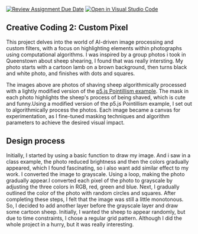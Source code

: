 [![Review Assignment Due Date](https://classroom.github.com/assets/deadline-readme-button-24ddc0f5d75046c5622901739e7c5dd533143b0c8e959d652212380cedb1ea36.svg)](https://classroom.github.com/a/ex6pWDJu)
[![Open in Visual Studio Code](https://classroom.github.com/assets/open-in-vscode-718a45dd9cf7e7f842a935f5ebbe5719a5e09af4491e668f4dbf3b35d5cca122.svg)](https://classroom.github.com/online_ide?assignment_repo_id=15028378&assignment_repo_type=AssignmentRepo)
## Creative Coding 2: Custom Pixel

This project delves into the world of AI-driven image processing and custom filters, with a focus on highlighting elements within photographs using computational algorithms.  I was inspired by a group photos i took in Queenstown about sheep shearing, I found that was really intersting. My photo starts with a cartoon lamb on a brown background, then turns black and white photo, and finishes with dots and squares.

The images above are photos of shaving sheep algorithmically processed with a lightly modified version of the [p5.js Pointillism example](https://p5js.org/examples/image-pointillism.html). The mask in each photo highlights the sheep's process of being shaved, which is cute and funny.Using a modified version of the p5.js Pointillism example, I set out to algorithmically process the photos. Each image became a canvas for experimentation, as I fine-tuned masking techniques and algorithm parameters to achieve the desired visual impact. 

## Design process 
Initially, I started by using a basic function to draw my image. And i saw in a class example,  the photo reduced brightness and then the colors gradually appeared, which I found fascinating, so i also want add similar effect to my work. I converted the image to grayscale. Using a loop, making the photo gradually appear.I converted each pixel of the photo to grayscale by adjusting the three colors in RGB, red, green and blue. Next, I gradually outlined the color of the photo with random circles and squares.
After completing these steps, I felt that the image was still a little monotonous. So, I decided to add another layer before the grayscale layer and draw some cartoon sheep. Initially, I wanted the sheep to appear randomly, but due to time constraints, I chose a regular grid pattern. Although I did the whole project in a hurry, but it was really interesting.
